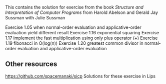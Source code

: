This contains the solution for exercise from the book *Structure and Interpretation of Computer Programs* from Harold Abelson and Gerald Jay Sussman with Julie Sussman

Exercise 1.05 when normal-order evaluation and applicative-order evaluation yield different result
Exercise 1.16 exponential squaring
Exercise 1.17 implement the fast multiplication using only plus operator (+)
Exercise 1.19 fibonacci in O(log(n))
Exercise 1.20 greatest common divisor in normal-order evaluation and applicative-order evaluation


## Other resources

https://github.com/spacemanaki/sicp Solutions for these exercise in Lips
